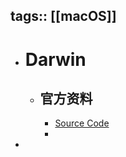 tags:: [[macOS]]
---

- # Darwin
	- ## 官方资料
		- [Source Code](https://github.com/apple/darwin-xnu)
		-
-